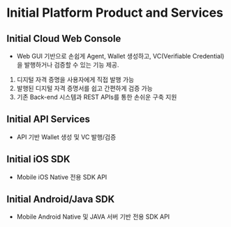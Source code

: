 # Initial Platform Product and Services

## Initial Cloud Web Console
 - Web GUI 기반으로 손쉽게 Agent, Wallet 생성하고, VC(Verifiable Credential)을 발행하거나 검증할 수 있는 기능 제공.  
 1. 디지털 자격 증명을 사용자에게 직접 발행 가능
 2. 발행된 디지털 자격 증명서를 쉽고 간편하게 검증 가능
 3. 기존 Back-end 시스템과 REST APIs를 통한 손쉬운 구축 지원

## Initial API Services
 - API 기반 Wallet 생성 및 VC 발행/검증
 
## Initial iOS SDK
 - Mobile iOS Native 전용 SDK API
 
## Initial Android/Java SDK
 - Mobile Android Native 및 JAVA 서버 기반 전용 SDK API